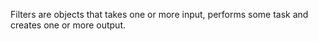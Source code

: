 Filters are objects that takes one or more input, performs some task and creates one or more output.
